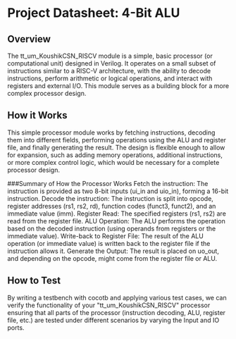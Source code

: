 # Project Datasheet: 4-Bit ALU

## Overview

The tt_um_KoushikCSN_RISCV module is a simple, basic processor (or computational unit) designed in Verilog. It operates on a small subset of instructions similar to a RISC-V architecture, with the ability to decode instructions, perform arithmetic or logical operations, and interact with registers and external I/O. This module serves as a building block for a more complex processor design.

## How it Works

This simple processor module works by fetching instructions, decoding them into different fields, performing operations using the ALU and register file, and finally generating the result. The design is flexible enough to allow for expansion, such as adding memory operations, additional instructions, or more complex control logic, which would be necessary for a complete processor design.

###Summary of How the Processor Works
Fetch the instruction: The instruction is provided as two 8-bit inputs (ui_in and uio_in), forming a 16-bit instruction.
Decode the instruction: The instruction is split into opcode, register addresses (rs1, rs2, rd), function codes (funct3, funct2), and an immediate value (imm).
Register Read: The specified registers (rs1, rs2) are read from the register file.
ALU Operation: The ALU performs the operation based on the decoded instruction (using operands from registers or the immediate value).
Write-back to Register File: The result of the ALU operation (or immediate value) is written back to the register file if the instruction allows it.
Generate the Output: The result is placed on uo_out, and depending on the opcode, might come from the register file or ALU.

## How to Test

By writing a testbench with cocotb and applying various test cases, we can verify the functionality of your "tt_um_KoushikCSN_RISCV" processor ensuring that all parts of the processor (instruction decoding, ALU, register file, etc.) are tested under different scenarios by varying the Input and IO ports.
